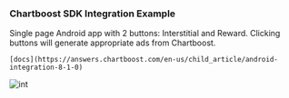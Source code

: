 ### Chartboost SDK Integration Example
Single page Android app with 2 buttons: Interstitial and Reward. Clicking buttons will generate appropriate ads from Chartboost.

```
[docs](https://answers.chartboost.com/en-us/child_article/android-integration-8-1-0)
```
![int](https://user-images.githubusercontent.com/42861174/92182802-64199e80-ee01-11ea-8b45-60265adae80e.gif)
